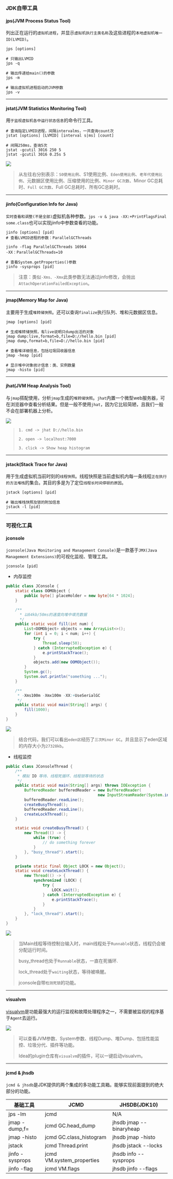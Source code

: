### JDK自带工具

#### jps(JVM Process Status Tool)

列出正在运行的`虚拟机进程`，并显示`虚拟机执行主类名称`及这些进程的`本地虚拟机唯一ID(LVMID)`。

```shell
jps [options]

# 只输出LVMID
jps -q

# 输出传递给main()的参数
jps -m

# 输出虚拟机进程启动的JVM参数
jps -v
```

---

#### jstat(JVM Statistics Monitoring Tool)

用`于监视虚拟机各中运行状态信息`的命令行工具。

```shell
# 查询指定LVMID进程，间隔intervalms，一共查询count次
jstat [options] [LVMID] [interval s|ms] [count]

# 间隔250ms，查询5次
jstat -gcutil 3016 250 5
jstat -gcutil 3016 0.25s 5
```

![](https://image.leejay.top/image/20200831/9AhH78eabF2f.png?imageslim)

> 从左往右分别表示：`S0使用比例`、S1使用比例、`Eden使用比例`、`老年代使用比例`、元数据区使用比例、压缩使用的比例、`Minor GC次数`、Minor GC总耗时、`Full GC次数`、Full GC总耗时、所有GC总耗时。

---

#### jinfo(Configuration Info for Java)

`实时查看和调整(不是全部)`虚拟机各种参数。`jps -v & java -XX:+PrintFlagsFinal some.class`也可以实现jinfo中参数查看的功能。

```shell
jinfo [options] [pid]
# 查看LVMID进程的参数：ParallelGCThreads

jinfo -flag ParallelGCThreads 16964
-XX：ParallelGCThreads=10

# 查看System.getProperties()参数
jinfo -sysprops [pid]
```

> 注意：类似`-Xms、-Xmx`此类参数无法通过jinfo修改，会抛出`AttachOperationFailedException`。

---

#### jmap(Memory Map for Java)

主要用于生成`堆转储快照`。还可以查询`finalize`执行队列、堆和元数据区信息。

```shell
jmap [options] [pid]

# 生成堆转储快照，有live说明只dump出活的对象
jmap dump:live,format=b,file=D://hello.bin [pid]
jmap dump,format=b,file=D://hello.bin [pid]

# 查看堆详细信息，包括垃圾回收器信息
jmap -heap [pid]

# 显示堆中对象统计信息：类、实例数量
jmap -histo [pid]
```

---

#### jhat(JVM Heap Analysis Tool)

与`jmap`搭配使用，分析`jmap`生成的`堆转储快照`。`jhat`内置一个微型web服务器，可在浏览器中查看分析结果。但是一般不使用`jhat`，因为它比较简陋，且我们一般不会在部署机器上分析。

![](https://image.leejay.top/image/20200831/g2CuA2tEqzNr.png?imageslim)

> `1. cmd -> jhat D://hello.bin`
>
> `2. open -> localhost:7000`
>
> `3. click -> Show heap histogram`

---

#### jstack(Stack Trace for Java)

用于生成虚拟机当前时刻的`线程快照`。线程快照是当前虚拟机内每一条线程`正在执行的方法堆栈`的集合。其目的多是为了定位`线程长时间停顿的原因`。

```shell
jstack [options] [pid]

# 输出堆栈快照及锁的附加信息
jstack -l [pid]
```

---

### 可视化工具

#### jconsole

`jconsole(Java Monitoring and Management Console)`是一款基于`JMX(Java Management Extensions)`的可视化监视、管理工具。

```shell
jconsole [pid]
```

- 内存监控

```java
public class JConsole {
    static class OOMObject {
        public byte[] placeHolder = new byte[64 * 1024];
    }

    /**
      * 以64kb/50ms的速度向堆中填充数据
      */
    public static void fill(int num) {
        List<OOMObject> objects = new ArrayList<>();
        for (int i = 0; i < num; i++) {
            try {
                Thread.sleep(50);
            } catch (InterruptedException e) {
                e.printStackTrace();
            }
            objects.add(new OOMObject());
        }
        System.gc();
        System.out.println("something ...");
    }

    /**
     * -Xms100m -Xmx100m -XX:+UseSerialGC
     */
    public static void main(String[] args) {
        fill(1000);
    }
}
```



![](https://image.leejay.top/image/20200831/jm8fWjPFpwhR.png?imageslim)

> 结合代码，我们可以看出`eden区`经历了`三次Minor GC`。并且显示了eden区域的内存大小为`27328kb`。

- 线程监控

```java
public class JConsoleThread {
    /**
     * 模拟 IO 等待、线程死循环、线程锁等待的状态
     */
    public static void main(String[] args) throws IOException {
        BufferedReader bufferedReader = new BufferedReader(
            							new InputStreamReader(System.in));
        bufferedReader.readLine();
        createBusyThread();
        bufferedReader.readLine();
        createLockThread();
    }

    static void createBusyThread() {
        new Thread(() -> {
            while (true) {
                // do something forever
            }
        }, "busy_thread").start();
    }

    private static final Object LOCK = new Object();
    static void createLockThread() {
        new Thread(() -> {
            synchronized (LOCK) {
                try {
                    LOCK.wait();
                } catch (InterruptedException e) {
                    e.printStackTrace();
                }
            }
        }, "lock_thread").start();
    }
}
```

![](https://image.leejay.top/image/20200831/g3kG1UR4h5nA.png?imageslim)

> 当Main线程等待控制台输入时，main线程处于`Runnable`状态，线程仍会被分配运行时间。
>
> busy_thread也处于`Runnable`状态，一直在死循环.
>
> lock_thread处于`waiting`状态，等待被唤醒。
>
> jconsole自带`检测死锁`的功能。

---

#### visualvm

<a href="https://visualvm.github.io">visualvm</a>是功能最强大的运行监视和故障处理程序之一，不需要被监视的程序基于`Agent`去运行。

![](https://image.leejay.top/image/20200903/zMgfGP8OccEu.png?imageslim)

> 可以查看JVM参数、System参数、线程Dump、堆Dump、包括性能监控、垃圾分代、插件等功能。
>
> Idea的plugin仓库有`visualvm`的插件，可以一键启动visualvm。

---

#### jcmd & jhsdb

`jcmd & jhsdb`是JDK提供的两个集成的多功能工具箱。能够实现前面提到的绝大部分的功能。

| 基础工具                  | JCMD                            | JHSDB(JDK10)                   |
| ------------------------- | ------------------------------- | ------------------------------ |
| jps -lm                   | jcmd                            | N/A                            |
| jmap -dump,f=<path> <pid> | jcmd <pid> GC.head_dump <path>  | jhsdb jmap --binaryheap <path> |
| jmap -histo <pid>         | jcmd <pid> GC.class_histogram   | jhsdb jmap -histo              |
| jstack <pid>              | jcmd <pid> Thread.print         | jhsdb jstack --locks           |
| jinfo -sysprops <pid>     | jcmd <pid> VM.system_properties | jhsdb info -- sysprops         |
| jinfo -flag <pid>         | jcmd <pid> VM.flags             | jhsdb jinfo --flags            |


